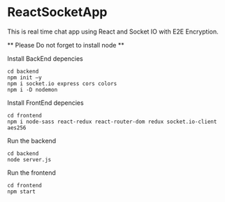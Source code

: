 # ReactSocketApp
This is real time chat app using React and Socket IO with E2E Encryption.

** Please Do not forget to install node **

Install BackEnd depencies
```console
cd backend
npm init –y
npm i socket.io express cors colors
npm i -D nodemon
```

Install FrontEnd depencies
```console
cd frontend
npm i node-sass react-redux react-router-dom redux socket.io-client aes256
```

Run the backend
```console
cd backend
node server.js
```
Run the frontend
```console
cd frontend
npm start
```
